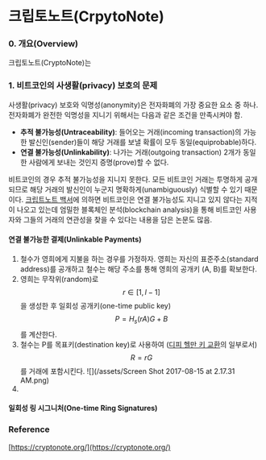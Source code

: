 # 크립토노트\(CrpytoNote\)

### 0. 개요\(Overview\)

크립토노트\(CryptoNote\)는

### 1. 비트코인의 사생활\(privacy\) 보호의 문제

사생활\(privacy\) 보호와 익명성\(anonymity\)은 전자화폐의 가장 중요한 요소 중 하나. 전자화폐가 완전한 익명성을 지니기 위해서는 다음과 같은 조건을 만족시켜야 함.

* **추적 불가능성\(Untraceability\)**: 들어오는 거래\(incoming transaction\)의 가능한 발신인\(sender\)들이 해당 거래를 보낼 확률이 모두 동일\(equiprobable\)하다.
* **연결 불가능성\(Unlinkability\)**: 나가는 거래\(outgoing transaction\) 2개가 동일한 사람에게 보내는 것인지 증명\(prove\)할 수 없다.

비트코인의 경우 추적 불가능성을 지니지 못한다. 모든 비트코인 거래는 투명하게 공개되므로 해당 거래의 발신인이 누군지 명확하게\(unambiguously\) 식별할 수 있기 때문이다. [크립트노트 백서](https://cryptonote.org/whitepaper.pdf)에 의하면 비트코인은 연결 불가능성도 지니고 있지 않다는 지적이 나오고 있는데 엄밀한 블록체인 분석\(blockchain analysis\)을 통해 비트코인 사용자와 그들의 거래의 연관성을 찾을 수 있다는 내용을 담은 논문도 많음.

#### 연결 불가능한 결제\(Unlinkable Payments\)

1. 철수가 영희에게 지불을 하는 경우를 가정하자. 영희는 자신의 표준주소\(standard address\)를 공개하고 철수는 해당 주소를 통해 영희의 공개키 \(A, B\)를 확보한다.
2. 영희는 무작위\(random\)로 $$r ∈ [1,l−1]$$을 생성한 후 일회성 공개키\(one-time public key\) $$P = H_s(rA)G+B$$를 계산한다.
3. 철수는 P를 목표키\(destination key\)로 사용하여 \([디피 헬만 키 교환](https://ko.wikipedia.org/wiki/디피-헬만_키_교환)의 일부로서\) $$R = rG$$를 거래에 포함시킨다. ![](/assets/Screen Shot 2017-08-15 at 2.17.31 AM.png)
4. 
#### 일회성 링 시그니처\(One-time Ring Signatures\)

### Reference

[https://cryptonote.org/](https://cryptonote.org/)

